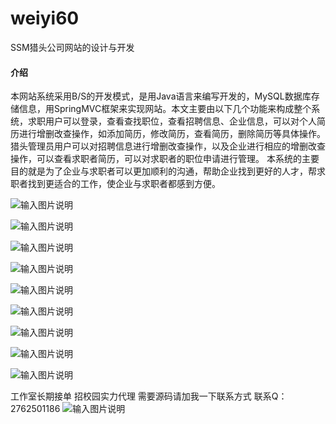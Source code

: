 # weiyi60
SSM猎头公司网站的设计与开发

#### 介绍
本网站系统采用B/S的开发模式，是用Java语言来编写开发的，MySQL数据库存储信息，用SpringMVC框架来实现网站。本文主要由以下几个功能来构成整个系统，求职用户可以登录，查看查找职位，查看招聘信息、企业信息，可以对个人简历进行增删改查操作，如添加简历，修改简历，查看简历，删除简历等具体操作。猎头管理员用户可以对招聘信息进行增删改查操作，以及企业进行相应的增删改查操作，可以查看求职者简历，可以对求职者的职位申请进行管理。
本系统的主要目的就是为了企业与求职者可以更加顺利的沟通，帮助企业找到更好的人才，帮求职者找到更适合的工作，使企业与求职者都感到方便。


![输入图片说明](https://images.gitee.com/uploads/images/2020/1129/194916_307dc6a4_4865385.png "屏幕截图.png")

![输入图片说明](https://images.gitee.com/uploads/images/2020/1129/194925_3cd22d2d_4865385.png "屏幕截图.png")

![输入图片说明](https://images.gitee.com/uploads/images/2020/1129/194952_eb35a723_4865385.png "屏幕截图.png")

![输入图片说明](https://images.gitee.com/uploads/images/2020/1129/195001_1b4c2541_4865385.png "屏幕截图.png")

![输入图片说明](https://images.gitee.com/uploads/images/2020/1129/195008_ad89eb56_4865385.png "屏幕截图.png")

![输入图片说明](https://images.gitee.com/uploads/images/2020/1129/195014_a40daa4e_4865385.png "屏幕截图.png")

![输入图片说明](https://images.gitee.com/uploads/images/2020/1129/195022_81c8b2de_4865385.png "屏幕截图.png")

![输入图片说明](https://images.gitee.com/uploads/images/2020/1129/195030_e28ccdbc_4865385.png "屏幕截图.png")

![输入图片说明](https://images.gitee.com/uploads/images/2020/1129/195037_1a23bf71_4865385.png "屏幕截图.png")

工作室长期接单 招校园实力代理
需要源码请加我一下联系方式
联系Q：2762501186
![输入图片说明](https://images.gitee.com/uploads/images/2020/1119/003728_cd598bb9_4865385.jpeg "微信.jpg")

